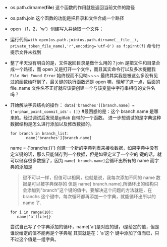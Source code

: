 - os.path.dirname(__file__)  这个函数的作用就是返回当前文件的路径
- os.path.join    这个函数的功能是把目录和文件合成一个路径
- open （1，2，'w'）创建写入并读取一个文件；
- 运行代码`with open(os.path.join(os.path.dirname(__file__), private_token_file_name),'r',encoding='utf-8') as f:pirnt(f)` 命令行提示文件未找到
- 整了半天没有明白的是，文件返回目录是做什么用的？join 是把文件和目录合成一个路径，而 open 又是打开一个文件，而且其实命令行以及多次提醒我`File Not Found Error`   始终视而不见呐~~~~ 
最终其实我是被这么多没有见过的函数给吓到了，最关键的执行函数还是 open 嘛，理解了这一点，后面的 file_name 文件名不正好就应该要创建一个与该变量中字符串相符的文件名吗？

- 开始解决字典结构的操作：
    `data['branches'][branch.name] = {'orphan_point_commit_ids': []}`
    #最困惑的是：这个 branch.name 是哪来的。经过调试后发现是gitlab 自带的一个函数。
    进一步想调试的是字典这种数据结构是怎么进行添加以及修改数据的。
     ```
     for branch in branch_list: 
            name['branches'][branch.name]
     ```
    name = {'branchs:{}'}
     创建一个新的字典列表来接收数据，如果字典中没有定义键的话，那么只能储存到一个数据，但是如果定义了一个空的 键的话，就可以储存很多数据了，因为
     `name[ branch.name]`会循环出所有的 name
     而字典的添加是
     >键不可以一样，但值可以相同，也就是说，我每次添加不同的 name 数据是可以被字典保存的
     但是 name[ branch.name],所循环出的结构只会添加到"branch"这个键的值中，要解决这个问题的方法就是，在 branchs 这个键中，每次循环都再添加一个字典，就能循环出所以的 name 了.
     ```
     for i in range(10): 
        name['a'][i]={}
    ```
    尝试自己写了个字典添加的循环，name['a']是对应的键，i是给定的值，但是谁说给定的值不能再是个字典呢
    其实就是在：'a'这个 键中添加了值而已，只不过这个值是一组字典。